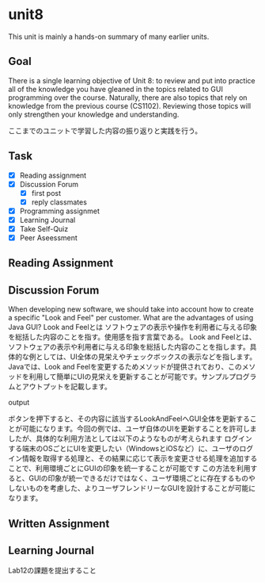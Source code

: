 # unit8

This unit is mainly a hands-on summary of many earlier units.

## Goal

There is a single learning objective of Unit 8: to review and put into practice all of the knowledge you have gleaned in the topics related to GUI programming over the course. Naturally, there are also topics that rely on knowledge from the previous course (CS1102). Reviewing those topics will only strengthen your knowledge and understanding.

ここまでのユニットで学習した内容の振り返りと実践を行う。

## Task

- [x] Reading assignment
- [x] Discussion Forum
  - [x] first post
  - [x] reply classmates
- [x] Programming assignmet
- [x] Learning Journal
- [x] Take Self-Quiz
- [x] Peer Aseessment

## Reading Assignment

## Discussion Forum

When developing new software, we should take into account how to create a specific "Look and Feel" per customer. What are the advantages of using Java GUI?
Look and Feelとは
  ソフトウェアの表示や操作を利用者に与える印象を総括した内容のことを指す。使用感を指す言葉である。
Look and Feelとは、ソフトウェアの表示や利用者に与える印象を総括した内容のことを指します。具体的な例としては、UI全体の見栄えやチェックボックスの表示などを指します。Javaでは、Look and Feelを変更するためメソッドが提供されており、このメソッドを利用して簡単にUIの見栄えを更新することが可能です。サンプルプログラムとアウトプットを記載します。

output

ボタンを押下すると、その内容に該当するLookAndFeelへGUI全体を更新することが可能になります。今回の例では、ユーザ自体のUIを更新することを許可しましたが、具体的な利用方法としては以下のようなものが考えられます
  ログインする端末のOSごとにUIを変更したい（WindowsとiOSなど）に、ユーザのログイン情報を取得する処理と、その結果に応じて表示を変更させる処理を追加することで、利用環境ごとにGUIの印象を統一することが可能です
この方法を利用すると、GUIの印象が統一できるだけではなく、ユーザ環境ごとに存在するものやしないものを考慮した、よりユーザフレンドリーなGUIを設計することが可能になります。

## Written Assignment

## Learning Journal

Lab12の課題を提出すること
